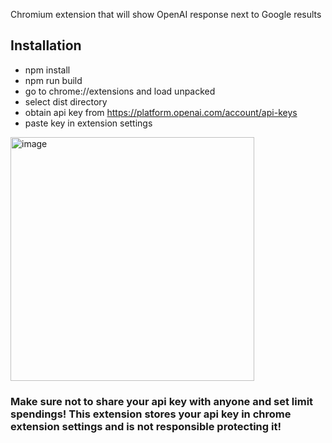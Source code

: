 Chromium extension that will show OpenAI response next to Google results

## Installation
- npm install
- npm run build
- go to chrome://extensions and load unpacked
- select dist directory
- obtain api key from https://platform.openai.com/account/api-keys
- paste key in extension settings 
<img width="390" alt="image" src="https://user-images.githubusercontent.com/54471371/233095601-014cad9b-2604-4a5c-8fd8-c608f44b2312.png">

### Make sure not to share your api key with anyone and set limit spendings! This extension stores your api key in chrome extension settings and is not responsible protecting it! 
